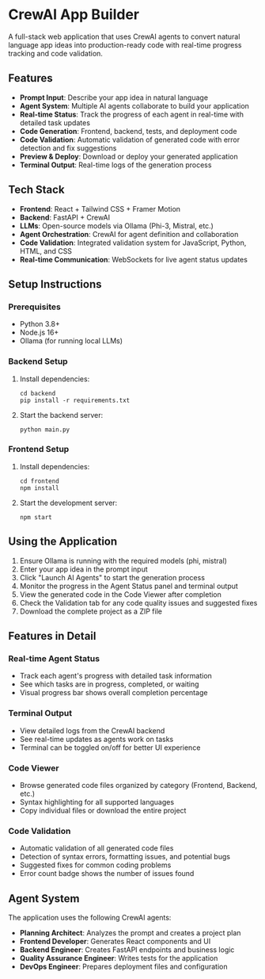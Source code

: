 # CrewAI App Builder

A full-stack web application that uses CrewAI agents to convert natural language app ideas into production-ready code with real-time progress tracking and code validation.

## Features

- **Prompt Input**: Describe your app idea in natural language
- **Agent System**: Multiple AI agents collaborate to build your application
- **Real-time Status**: Track the progress of each agent in real-time with detailed task updates
- **Code Generation**: Frontend, backend, tests, and deployment code
- **Code Validation**: Automatic validation of generated code with error detection and fix suggestions
- **Preview & Deploy**: Download or deploy your generated application
- **Terminal Output**: Real-time logs of the generation process

## Tech Stack

- **Frontend**: React + Tailwind CSS + Framer Motion
- **Backend**: FastAPI + CrewAI
- **LLMs**: Open-source models via Ollama (Phi-3, Mistral, etc.)
- **Agent Orchestration**: CrewAI for agent definition and collaboration
- **Code Validation**: Integrated validation system for JavaScript, Python, HTML, and CSS
- **Real-time Communication**: WebSockets for live agent status updates

## Setup Instructions

### Prerequisites

- Python 3.8+
- Node.js 16+
- Ollama (for running local LLMs)

### Backend Setup

1. Install dependencies:
   ```
   cd backend
   pip install -r requirements.txt
   ```

2. Start the backend server:
   ```
   python main.py
   ```

### Frontend Setup

1. Install dependencies:
   ```
   cd frontend
   npm install
   ```

2. Start the development server:
   ```
   npm start
   ```

## Using the Application

1. Ensure Ollama is running with the required models (phi, mistral)
2. Enter your app idea in the prompt input
3. Click "Launch AI Agents" to start the generation process
4. Monitor the progress in the Agent Status panel and terminal output
5. View the generated code in the Code Viewer after completion
6. Check the Validation tab for any code quality issues and suggested fixes
7. Download the complete project as a ZIP file

## Features in Detail

### Real-time Agent Status
- Track each agent's progress with detailed task information
- See which tasks are in progress, completed, or waiting
- Visual progress bar shows overall completion percentage

### Terminal Output
- View detailed logs from the CrewAI backend
- See real-time updates as agents work on tasks
- Terminal can be toggled on/off for better UI experience

### Code Viewer
- Browse generated code files organized by category (Frontend, Backend, etc.)
- Syntax highlighting for all supported languages
- Copy individual files or download the entire project

### Code Validation
- Automatic validation of all generated code files
- Detection of syntax errors, formatting issues, and potential bugs
- Suggested fixes for common coding problems
- Error count badge shows the number of issues found

## Agent System

The application uses the following CrewAI agents:

- **Planning Architect**: Analyzes the prompt and creates a project plan
- **Frontend Developer**: Generates React components and UI
- **Backend Engineer**: Creates FastAPI endpoints and business logic
- **Quality Assurance Engineer**: Writes tests for the application
- **DevOps Engineer**: Prepares deployment files and configuration
